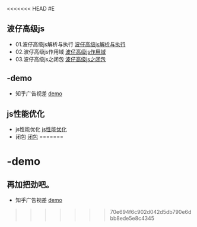<<<<<<< HEAD
#E
## 波仔高级js
+ 01.波仔高级js解析与执行 [波仔高级js解析与执行](makeDown/js/01.高级js之解析与执行.md)
+ 02.波仔高级js作用域 [波仔高级js作用域](makeDown/js/01.高级js之作用域.md)
+ 03.波仔高级js之闭包 [波仔高级js之闭包](makeDown/js/01.高级js之闭包.md)


## -demo

+ 知乎广告视差 [demo](demo/parallax.html) 

## js性能优化

+ js性能优化 [js性能优化](makeDown/js/index.md) 
+ 闭包 [闭包](makeDown/js/bibao.md)
=======
# -demo
## 再加把劲吧。
+ 知乎广告视差 [demo](./demo/parallax.html) 
>>>>>>> 70e694f6c902d042d5db790e6dbb8ede5e8c4345
